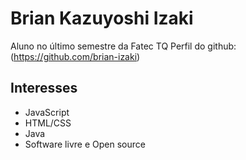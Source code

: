 # Brian Kazuyoshi Izaki
Aluno no último semestre da Fatec TQ
Perfil do github: (https://github.com/brian-izaki)
## Interesses
- JavaScript
- HTML/CSS
- Java
- Software livre e Open source
